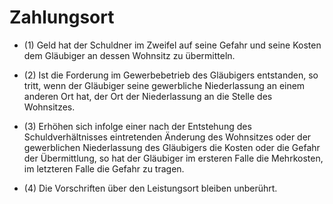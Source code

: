 # Zahlungsort

- (1) Geld hat der Schuldner im Zweifel auf seine Gefahr und seine Kosten dem Gläubiger an dessen Wohnsitz zu übermitteln.

- (2) Ist die Forderung im Gewerbebetrieb des Gläubigers entstanden, so tritt, wenn der Gläubiger seine gewerbliche Niederlassung an einem anderen Ort hat, der Ort der Niederlassung an die Stelle des Wohnsitzes.

- (3) Erhöhen sich infolge einer nach der Entstehung des Schuldverhältnisses eintretenden Änderung des Wohnsitzes oder der gewerblichen Niederlassung des Gläubigers die Kosten oder die Gefahr der Übermittlung, so hat der Gläubiger im ersteren Falle die Mehrkosten, im letzteren Falle die Gefahr zu tragen.

- (4) Die Vorschriften über den Leistungsort bleiben unberührt.

